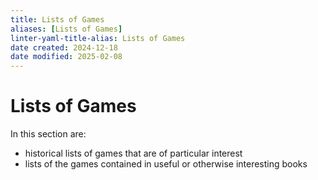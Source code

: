```yaml
---
title: Lists of Games
aliases: [Lists of Games]
linter-yaml-title-alias: Lists of Games
date created: 2024-12-18
date modified: 2025-02-08
---
```

# Lists of Games

In this section are:

- historical lists of games that are of particular interest
- lists of the games contained in useful or otherwise interesting books
